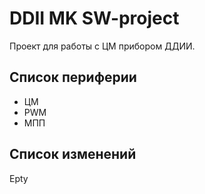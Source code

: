# DDII MK SW-project

Проект для работы с ЦМ прибором ДДИИ.

## Список периферии

* ЦМ
* PWM
* МПП

## Список изменений

Epty
